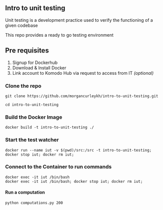 ## Intro to unit testing

Unit testing is a development practice used to verify the functioning of a given codebase

This repo provides a ready to go testing environment

## Pre requisites

1. Signup for Dockerhub
2. Download & Install Docker
3. Link account to Komodo Hub via request to access from IT *(optional)*

### Clone the repo

```
git clone https://github.com/morgancurleykh/intro-to-unit-testing.git

cd intro-to-unit-testing
```

### Build the Docker Image

```
docker build -t intro-to-unit-testing ./
```

### Start the test watcher

```
docker run --name iut -v $(pwd)/src:/src -t intro-to-unit-testing; docker stop iut; docker rm iut;
```

### Connect to the Container to run commands

```
docker exec -it iut /bin/bash
docker exec -it iut /bin/bash; docker stop iut; docker rm iut;
```

#### Run a computation

```
python computations.py 200
```
